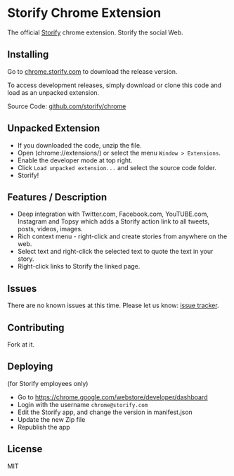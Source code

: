 Storify Chrome Extension
==========

The official [Storify](http://storify.com/) chrome extension. Storify the social Web.


Installing
-----

Go to [chrome.storify.com](http://chrome.storify.com) to download the release version.

To access development releases, simply download or clone this code and load as an unpacked extension.

Source Code: [github.com/storify/chrome](http://github.com/storify/chrome)


Unpacked Extension
-----

- If you downloaded the code, unzip the file.
- Open (chrome://extensions/) or select the menu `Window > Extensions`.
- Enable the developer mode at top right.
- Click `Load unpacked extension...` and select the source code folder.
- Storify!


Features / Description
-----

- Deep integration with Twitter.com, Facebook.com, YouTUBE.com, Instagram and Topsy which adds a Storify action link to all tweets, posts, videos, images.
- Rich context menu - right-click and create stories from anywhere on the web.
- Select text and right-click the selected text to quote the text in your story.
- Right-click links to Storify the linked page.


Issues
-----

There are no known issues at this time. Please let us know: [issue tracker](http://github.com/storify/chrome/issues).


Contributing
-----

Fork at it.

## Deploying
(for Storify employees only)
* Go to https://chrome.google.com/webstore/developer/dashboard
* Login with the username `chrome@storify.com` 
* Edit the Storify app, and change the version in manifest.json
* Update the new Zip file 
* Republish the app


License
-----

MIT
